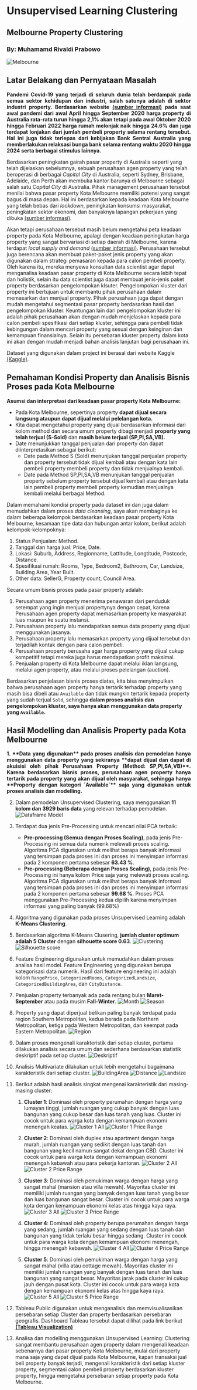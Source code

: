 # Unsupervised Learning Clustering
## Melbourne Property Clustering
### By: Muhamamd Rivaldi Prabowo

![Melbourne](https://user-images.githubusercontent.com/99151517/162689756-e6ce8b9c-4648-44aa-8e3e-487062744573.jpg)

## Latar Belakang dan Pernyataan Masalah
<p align='justify' style="font-weight: bold;">
Pandemi Covid-19 yang terjadi di seluruh dunia telah berdampak pada semua sektor kehidupan dan industri, salah satunya adalah di sektor industri property. Berdasarkan website <a href="https://www.abc.net.au/news/2022-03-24/six-ways-pandemic-reshaped-australias-housing-market-corelogic/100933182#:~:text=According%20to%20CoreLogic's%20Home%20Value,by%20%24173%2C805%2C%20to%20be%20%24728%2C034.)">(sumber informasi)</a> pada saat awal pandemi dari awal April hingga September 2020 harga property di Australia rata-rata turun hingga 2,1% akan tetapi pada awal Oktober 2020 hingga Februari 2022 harga rumah melonjak naik hingga 24.6% dan juga terdapat lonjakan dari jumlah pembeli property selama rentang tersebut. Hal ini juga tidak terlepas dari kebijakan Bank Sentral Australia yang memberlakukan relaksasi bunga bank selama rentang waktu 2020 hingga 2024 serta berbagai stimulus lainnya. 

Berdasarkan peningkatan gairah pasar property di Australia seperti yang telah dijelaskan sebelumnya, sebuah perusahaan agen property yang telah beroperasi di berbagai *Capital City* di Australia, seperti Sydney, Brisbane, Adelaide, dan Perth akan membuka kantor barunya di Melbourne sebagai salah satu *Capital City* di Australia. Pihak management perusahaan tersebut menilai bahwa pasar property Kota Melbourne memiliki potensi yang sangat bagus di masa depan. Hal ini berdasarkan kepada keadaan Kota Melbourne yang telah bebas dari *lockdown*, peningkatan konsumsi masyarakat, peningkatan sektor ekonomi, dan banyaknya lapangan pekerjaan yang dibuka [(sumber informasi)](https://propertyupdate.com.au/property-investment-melbourne/#is-it-the-right-time-to-get-into-the-melbourne-property-market).

Akan tetapi perusahaan tersebut masih belum mengetahui peta keadaan property pada Kota Melbourne, apalagi dengan keadaan peningkatan harga property yang sangat bervariasi di setiap daerah di Melbourne, karena terdapat *local supply and demand* [(sumber informasi)](https://propertyupdate.com.au/property-investment-melbourne/#is-it-the-right-time-to-get-into-the-melbourne-property-market). Perusahaan tersebut juga berencana akan membuat paket-paket jenis property yang akan digunakan dalam strategi pemasaran kepada para calon pembeli property. Oleh karena itu, mereka menyewa konsultan data scientist agar dapat menganalisa keadaan pasar property di Kota Melbourne secara lebih tepat dan holistik, selain itu data scientist juga dapat membuat jenis-jenis paket property berdasarkan pengelompokan klsuter. Pengelompokan kluster dari property ini bertujuan untuk membantu pihak perusahaan dalam memasarkan dan menjual property. Pihak perusahaan juga dapat dengan mudah mengetahui segmentasi pasar property berdasarkan hasil dari pengelompokan kluster. Keuntungan lain dari pengelompokan kluster ini adalah pihak perusahaan akan dengan mudah menjelaskan kepada para calon pembeli spesifikasi dari setiap kluster, sehingga para pembeli tidak kebingungan dalam mencari property yang sesuai dengan keinginan dan kemampuan finansialnya. Selain itu persebaran kluster property dalam kota ini akan dengan mudah menjadi bahan analisis lanjutan bagi perusahaan ini.

Dataset yang digunakan dalam project ini berasal dari website Kaggle [(Kaggle)](https://www.kaggle.com/dansbecker/melbourne-housing-snapshot).
  </p>
  
## Pemahaman Kondisi Property dan Analisis Bisnis Proses pada Kota Melbourne
<p align='justify' style="font-weight: bold;">
Asumsi dan interpretasi dari keadaan pasar property Kota Melbourne:            

* Pada Kota Melbourne, sepertinya property **dapat dijual secara langsung ataupun dapat dijual melalui pelelangan kota.**
* Kita dapat mengetahui property yang dijual berdasarkan informasi dari kolom method dan secara umum property dibagi menjadi **property yang telah terjual (S-Sold)** dan **masih belum terjual (SP,PI,SA,VB).**
* Date menunjukkan tanggal penjualan dari property dan dapat diinterpretasikan sebagai berikut:
    * Date pada Method S (Sold) menunjukan tanggal penjualan property dan property tersebut tidak dijual kembali atau dengan kata lain pembeli property membeli property dan tidak menjualnya kembali.
    * Date pada Method SP,PI,SA,VB menunjukan tanggal penjualan property sebelum property tersebut dijual kembali atau dengan kata lain pembeli property membeli property kemudian menjualnya kembali melalui berbagai Method.
  
Dalam memahami kondisi property pada dataset ini dan juga dalam memudahkan dalam proses *data cleansing*, saya akan membaginya ke dalam beberapa kelompok berdasarkan keadaan pasar property Kota Melbourne, kesamaan tipe data dan hubungan antar kolom, berikut adalah kelompok-kelompoknya:
1. Status Penjualan: Method.
2. Tanggal dan harga jual: Price, Date.
3. Lokasi: Suburb, Address, Regionname, Lattitude, Longtitude, Postcode, Distance.
4. Spesifikasi rumah: Rooms, Type, Bedroom2, Bathroom, Car, Landsize, Building Area, Year Built.
5. Other data: SellerG, Property count, Council Area.

Secara umum bisnis proses pada pasar property adalah:
1. Perusahaan agen property menerima penawaran dari penduduk setempat yang ingin menjual propertynya dengan cepat, karena Perusahaan agen property dapat memasarkan property ke masyarakat luas maupun ke suatu instansi.
2. Perusahaan property lalu mendapatkan semua data property yang dijual menggunakan jasanya.
3. Perusahaan property lalu memasarkan property yang dijual tersebut dan terjadilah kontak dengan para calon pembeli.
4. Perusahaan property berusaha agar harga property yang dijual cukup kompetitif tetapi mereka juga harus mendapatkan profit maksimal.
5. Penjualan property di Kota Melbourne dapat melalui iklan langsung, melalui agen property, atau melalui proses pelelangan (auction).

Berdasarkan penjelasan bisnis proses diatas, kita bisa menyimpulkan bahwa perusahaan agen property hanya tertarik terhadap property yang masih bisa dibeli atau `Available` dan tidak mungkin tertarik kepada property yang sudah terjual `Sold`, sehingga **dalam proses analisis dan pengelompokan kluster, saya hanya akan menggunakan data property yang `Available`.**
</p>

## Hasil Modelling dan Analisis Property pada Kota Melbourne
<p align='justify' style="font-weight: bold;">
1. **Data yang digunakan** pada proses analisis dan pemodelan hanya menggunakan data property yang sekiranya **dapat dijual dan dapat di akuisisi oleh pihak Perusahaan Property (Method: SP,PI,SA,VB)**. Karena berdasarkan bisnis proses, perusahaan agen property hanya tertarik pada property yang akan dijual oleh masyarakat, sehingga hanya **Property dengan kategori `Available`** saja yang digunakan untuk proses analisis dan modelling.
  
2. Dalam pemodelan Unsupervised Clustering, saya menggunakan **11 kolom dan 3929 baris data** yang relevan terhadap pemodelan.
  ![Dataframe Model](https://user-images.githubusercontent.com/99151517/162691793-a06eb8c9-ebc8-4f7f-ae14-45d2ce32cd93.JPG)
  
3. Terdapat dua jenis Pre-Processing untuk mencari nilai PCA terbaik:
    * **Pre-processing (Semua dengan Proses Scaling)**, pada jenis Pre-Processing ini semua data numerik melewati proses scaling. Algoritma PCA digunakan untuk melihat berapa banyak informasi yang tersimpan pada proses ini dan proses ini menyimpan informasi pada 2 komponen pertama sebesar **63.43 %**.
    * **Pre-processing (Beberapa dengan Proses Scaling)**, pada jenis Pre-Processing ini hanya kolom Price saja yang melewati proses scaling. Algoritma PCA digunakan untuk melihat berapa banyak informasi yang tersimpan pada proses ini dan proses ini menyimpan informasi pada 2 komponen pertama sebesar **99.68 %**.
   Proses PCA menggunakan Pre-Processing kedua dipilih karena menyimpan informasi yang paling banyak (99.68%)
  
4. Algoritma yang digunakan pada proses Unsupervised Learning adalah **K-Means Clustering**.
  
5. Berdasarkan algoritma K-Means Clusering, **jumlah cluster optimum adalah 5 Cluster** dengan **silhouette score 0.63**.
  ![Clustering](https://user-images.githubusercontent.com/99151517/162692036-da86df87-ed60-4410-9481-cb34fd73cbb6.JPG)
  ![Silhouette score](https://user-images.githubusercontent.com/99151517/162692045-0a663a53-6808-4558-9ae0-bd0a01f19e00.JPG)
  
6. Feature Engineering digunakan untuk memudahkan dalam proses analisa hasil model. Feature Engineering yang digunakan berupa kategorisasi data numerik. Hasil dari feature engineering ini adalah kolom `RangePrice`, `CategorizedRooms`, `CategorizedLandsize`, `CategorizedBuildingArea`, dan `CityDistance`.
  
7. Penjualan property terbanyak ada pada rentang bulan **Maret-September** atau pada musim **Fall-Winter**.
  ![Month](https://user-images.githubusercontent.com/99151517/162692365-7ec79499-b70e-4cf2-a046-f96ab9a9c9ed.JPG)
  ![Season](https://user-images.githubusercontent.com/99151517/162692363-44f3b337-b884-4b6d-b51d-5f8b1b98d5eb.JPG)
  
8. Property yang dapat diperjual belikan paling banyak terdapat pada region Southern Metropolitan, kedua berada pada Northern Metropolitan, ketiga pada Western Metropolitan, dan keempat pada Eastern Metropolitan.
  ![Region](https://user-images.githubusercontent.com/99151517/162692568-baf1c12a-f016-4b28-9241-e4d46c07cb32.JPG)
  
9. Dalam proses mengenali karakteristik dari setiap cluster, pertama dilakukan analisis secara umum dan sederhana berdasarkan statistik deskriptif pada setiap cluster.
  ![Deskriptif](https://user-images.githubusercontent.com/99151517/162693202-29e8c957-a292-479c-948a-347441870050.JPG)
  
10. Analisis Multivariate dilakukan untuk lebih mengetahui bagaimana karakteristik dari setiap cluster.
  ![BuildingArea](https://user-images.githubusercontent.com/99151517/162693362-4f7383be-d56e-4d40-ac0d-f5ebc164df2f.JPG)
  ![Distance](https://user-images.githubusercontent.com/99151517/162693369-0a2bca44-1cf5-42d1-a758-685f15fe7a48.JPG)
  ![Landsize](https://user-images.githubusercontent.com/99151517/162693372-677c1dab-66da-45b6-a351-5398b754d0f0.JPG)
  
11. Berikut adalah hasil analisis singkat mengenai karakteristik dari masing-masing cluster:
    1. **Cluster 1**: Dominasi oleh property perumahan dengan harga yang lumayan tinggi, jumlah ruangan yang cukup banyak dengan luas bangunan yang cukup besar dan luas tanah yang luas. Cluster ini cocok untuk para warga kota dengan kemampuan ekonomi menengah keatas.
  ![Cluster 1 All](https://user-images.githubusercontent.com/99151517/162693483-174a078c-ee5b-4933-9e6d-5338cee68d29.JPG)
  ![Cluster 1 Price Range](https://user-images.githubusercontent.com/99151517/162693825-a2fdcba4-fddf-478c-8ff5-5f1f8d4922cf.JPG)
  
    2. **Cluster 2**: Dominasi oleh duplex atau apartment dengan harga murah, jumlah ruangan yang sedikit dengan luas tanah dan bangunan yang kecil namun sangat dekat dengan CBD. Cluster ini cocok untuk para warga kota dengan kemampuan ekonomi menengah kebawah atau para pekerja kantoran.
  ![Cluster 2 All](https://user-images.githubusercontent.com/99151517/162693498-502d64d4-0764-46bf-a3b1-c9ea133ab4de.JPG)
  ![Cluster 2 Price Range](https://user-images.githubusercontent.com/99151517/162693830-55ef790d-9734-4e72-ad48-db7980975b1c.JPG)
  
    3. **Cluster 3**: Dominasi oleh pemukiman warga dengan harga yang sangat mahal (mansion atau villa mewah). Mayoritas cluster ini memiliki jumlah ruangan yang banyak dengan luas tanah yang besar dan luas bangunan sangat besar. Cluster ini cocok untuk para warga kota dengan kemampuan ekonomi kelas atas hingga kaya raya.
  ![Cluster 3 All](https://user-images.githubusercontent.com/99151517/162693517-57487a82-b0d7-48b9-b4e6-27339f642278.JPG)
  ![Cluster 3 Price Range](https://user-images.githubusercontent.com/99151517/162693833-79cf95a7-d337-491d-ae39-f878ce13bab9.JPG)
  
    4. **Cluster 4**: Dominasi oleh property berupa perumahan dengan harga yang sedang, jumlah ruangan yang sedang dengan luas tanah dan bangunan yang tidak terlalu besar hingga sedang. Cluster ini cocok untuk para warga kota dengan kemampuan ekonomi menengah, hingga menengah kebawah.
  ![Cluster 4 All](https://user-images.githubusercontent.com/99151517/162693528-29f3644e-7e3e-4511-9644-00a72bb77a77.JPG)
  ![Cluster 4 Price Range](https://user-images.githubusercontent.com/99151517/162693836-56f96b5a-cf89-434a-ab92-8cfa2a1b49c9.JPG)
  
    5. **Cluster 5**: Dominasi oleh pemukiman warga dengan harga yang sangat mahal (villa atau cottage mewah). Mayoritas cluster ini memiliki jumlah ruangan yang banyak dengan luas tanah dan luas bangunan yang sangat besar. Mayoritas jarak pada cluster ini cukup jauh dengan pusat kota. Cluster ini cocok untuk para warga kota dengan kemampuan ekonomi kelas atas hingga kaya raya.
  ![Cluster 5 All](https://user-images.githubusercontent.com/99151517/162693547-5642e3de-609e-4ac9-bcbb-5681fe57260a.JPG)
  ![Cluster 5 Price Range](https://user-images.githubusercontent.com/99151517/162693844-b9e77eac-0616-48d6-9edb-00f536623cac.JPG)
  
12. Tableau Public digunakan untuk menganalisis dan memvisualisasikan persebaran setiap Cluster dan property berdasarkan persebaran geografis. Dashboard Tableau tersebut dapat dilihat pada link berikut [**(Tableau Visualization)**](https://public.tableau.com/app/profile/muh.rivaldi.prabowo/viz/MelbourneAvailablePropertyGeospatialInformationDashboard/GeographicalInfromation?publish=yes)
  
13. Analisa dan modelling menggunakan Unsupervised Learning: Clustering sangat membantu perusahaan agen property dalam mengenali keadaan sebenarnya dari pasar property Kota Melbourne, mulai dari property mana saja yang dapat dijual pada Kota Melbourne, kapan transaksi jual beli property banyak terjadi, mengenali karakteristik dari setiap kluster property, segmentasi calon pembeli property berdasarkan kluster property, hingga mengetahui persebaran setiap property pada Kota Melbourne.
  </p>
  
